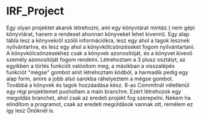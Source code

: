 # IRF_Project
Egy olyan projektet akarok létrehozni, ami egy könyvtárat mintáz.( nem gépi könyvtárat, hanem a rendeset ahonnan könyveket lehet kivenni).
Egy alap tábla lesz a könyvekről szóló információkra, lesz egy ahol a tagok lesznek nyilvántartva, és lesz egy ahol a könyvkölcsönzéseket fogom nyilvántartani. A könyvkölcsönzésekhez csak a könyvek azonosítóját, és a könyvet kivevő személy azonosítóját fogom rendelni.
Létrehoztam a 3 plusz osztályt, az egyikben a törlés funkciót valósítom meg, a másikban a visszalépés funkciót "mégse" gombot amit létrehoztam kódból,
a harmadik pedig egy alap form, amire a jobb alsó sarokba ráhelyeztem a mégse gombot.
Továbbá a könyvek és tagok hozzáadása kész.
8-as Commitnál véletlenül egy régi projektemet pusholtam a main branchre. Ezért létrehozok egy megoldás branchet, ahol csak az eredeti projekt fog szerepelni.
Nekem ha elindítom a programot, csak az eredeti megoldások vannak ott, remélem ez így lesz Önöknél is.
